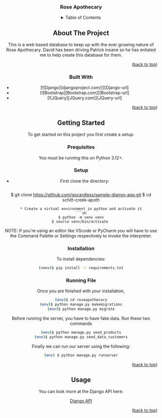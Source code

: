 
<a id="readme-top"></a>

<!-- PROJECT LOGO -->
<br />
<div align="center">

<h3 align="center">Rose Apothecary</h3>


<!-- TABLE OF CONTENTS -->
<details>
  <summary>Table of Contents</summary>
  <ol>
    <li>
      <a href="#about-the-project">About The Project</a>
      <ul>
        <li><a href="#built-with">Built With</a></li>
      </ul>
    </li>
    <li>
      <a href="#getting-started">Getting Started</a>
      <ul>
        <li><a href="#prerequisites">Prerequisites</a></li>
        <li><a href="#installation">Installation</a></li>
      </ul>
    </li>
    <li><a href="#usage">Usage</a></li>
    <li><a href="#roadmap">Roadmap</a></li>
    <li><a href="#contributing">Contributing</a></li>
    <li><a href="#license">License</a></li>
    <li><a href="#contact">Contact</a></li>
    <li><a href="#acknowledgments">Acknowledgments</a></li>
  </ol>
</details>



<!-- ABOUT THE PROJECT -->
## About The Project

This is a web based database to keep up with the ever growing nature of Rose Apothecary. David has been driving Patrick insane so he has enlisted me to help create this database for them.

<p align="right">(<a href="#readme-top">back to top</a>)</p>



### Built With

* [![Django][djangoproject.com/]][Django-url]
* [![Bootstrap][Bootstrap.com]][Bootstrap-url]
* [![JQuery][JQuery.com]][JQuery-url]

<p align="right">(<a href="#readme-top">back to top</a>)</p>



<!-- GETTING STARTED -->
## Getting Started

To get started on this project you first create a setup.

### Prequisites

You must be running this on Python 3.12+.

### Setup

* First clone the directory:
  ```sh
 $ git clone https://github.com/gocardless/sample-django-app.git
 $ cd schitt-creek-apoth
  ```
* Create a virtual environment in python and activate it
```sh
$ python -m venv venv
$ source venv/bin/activate 
```
NOTE: If you're using an editor like VScode or PyCharm you will have to use the Command Palette or Settings respectively to invoke the interpreter.

### Installation

To install dependencies:
```sh
(venv)$ pip install -r requirements.txt
```
### Running File

Once you are finished with your installation,
```sh
(env)$ cd roseapothecary
(env)$ python manage.py makemigrations
(env)$ python manage.py migrate
```
Before running the server, you have to have fake data. Run these two commands
```sh
(env)$ python manage.py seed_products
(env)$ python manage.py seed_data_customers
```

Finally we can run our server using the following:
```sh
(env) $ python manage.py runserver
```


<p align="right">(<a href="#readme-top">back to top</a>)</p>



<!-- USAGE EXAMPLES -->
## Usage

You can look more at the Django API here:

[Django API](http://localhost:8000/api/)

<p align="right">(<a href="#readme-top">back to top</a>)</p>
